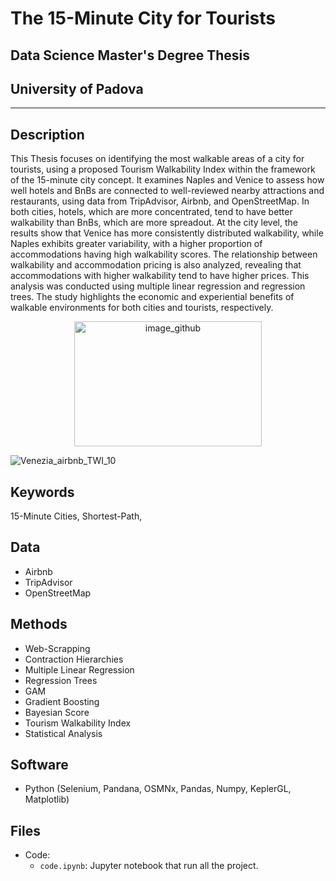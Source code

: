 # The 15-Minute City for Tourists
## Data Science Master's Degree Thesis
## University of Padova

---
##  Description 
This Thesis focuses on identifying the most walkable areas of a city for tourists, using a proposed Tourism Walkability Index within the framework of the 15-minute city concept. It examines Naples and Venice to assess how well hotels and BnBs are connected to well-reviewed nearby attractions and restaurants, using data from TripAdvisor, Airbnb, and OpenStreetMap. In both cities, hotels, which are more concentrated, tend to have better walkability than BnBs, which are more spreadout. At the city level, the results show that Venice has more consistently distributed walkability, while Naples exhibits greater variability, with a higher proportion of accommodations having high walkability scores. The relationship between walkability and accommodation pricing is also analyzed, revealing that accommodations with higher walkability tend to have higher prices. This analysis was conducted using multiple linear regression and regression trees. The study highlights the economic and experiential benefits of walkable environments for both cities and tourists, respectively.

<p align="center">
<img src="https://github.com/user-attachments/assets/86865afb-e8a5-4b53-a1fb-0f714bf8022b" alt="image_github" style="width:300px;height:200;"/>
</p>

![Venezia_airbnb_TWI_10](https://github.com/user-attachments/assets/86865afb-e8a5-4b53-a1fb-0f714bf8022b)


##  Keywords
15-Minute Cities, Shortest-Path, 

##  Data 
* Airbnb
* TripAdvisor
* OpenStreetMap

## Methods  
* Web-Scrapping
* Contraction Hierarchies
* Multiple Linear Regression
* Regression Trees
* GAM
* Gradient Boosting
* Bayesian Score
* Tourism Walkability Index
* Statistical Analysis



## Software 
* Python (Selenium, Pandana, OSMNx, Pandas, Numpy, KeplerGL, Matplotlib)

## Files  
* Code:
  - `code.ipynb`: Jupyter notebook that run all the project.
